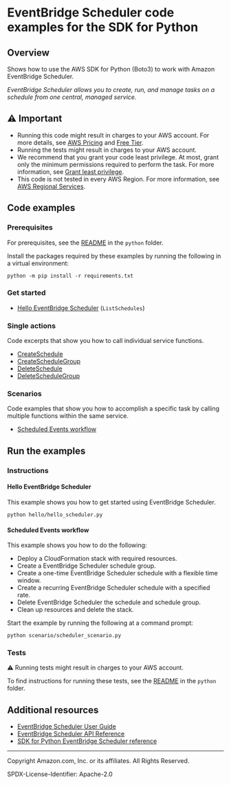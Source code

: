 # EventBridge Scheduler code examples for the SDK for Python

## Overview

Shows how to use the AWS SDK for Python (Boto3) to work with Amazon EventBridge Scheduler.

<!--custom.overview.start-->
<!--custom.overview.end-->

_EventBridge Scheduler allows you to create, run, and manage tasks on a schedule from one central, managed service._

## ⚠ Important

* Running this code might result in charges to your AWS account. For more details, see [AWS Pricing](https://aws.amazon.com/pricing/) and [Free Tier](https://aws.amazon.com/free/).
* Running the tests might result in charges to your AWS account.
* We recommend that you grant your code least privilege. At most, grant only the minimum permissions required to perform the task. For more information, see [Grant least privilege](https://docs.aws.amazon.com/IAM/latest/UserGuide/best-practices.html#grant-least-privilege).
* This code is not tested in every AWS Region. For more information, see [AWS Regional Services](https://aws.amazon.com/about-aws/global-infrastructure/regional-product-services).

<!--custom.important.start-->
<!--custom.important.end-->

## Code examples

### Prerequisites

For prerequisites, see the [README](../../README.md#Prerequisites) in the `python` folder.

Install the packages required by these examples by running the following in a virtual environment:

```
python -m pip install -r requirements.txt
```

<!--custom.prerequisites.start-->
<!--custom.prerequisites.end-->

### Get started

- [Hello EventBridge Scheduler](hello/hello_scheduler.py#L4) (`ListSchedules`)


### Single actions

Code excerpts that show you how to call individual service functions.

- [CreateSchedule](scheduler_wrapper.py#L38)
- [CreateScheduleGroup](scheduler_wrapper.py#L127)
- [DeleteSchedule](scheduler_wrapper.py#L102)
- [DeleteScheduleGroup](scheduler_wrapper.py#L153)

### Scenarios

Code examples that show you how to accomplish a specific task by calling multiple
functions within the same service.

- [Scheduled Events workflow](scenario/scheduler_scenario.py)


<!--custom.examples.start-->
<!--custom.examples.end-->

## Run the examples

### Instructions


<!--custom.instructions.start-->
<!--custom.instructions.end-->

#### Hello EventBridge Scheduler

This example shows you how to get started using EventBridge Scheduler.

```
python hello/hello_scheduler.py
```


#### Scheduled Events workflow

This example shows you how to do the following:

- Deploy a CloudFormation stack with required resources.
- Create a EventBridge Scheduler schedule group.
- Create a one-time EventBridge Scheduler schedule with a flexible time window.
- Create a recurring EventBridge Scheduler schedule with a specified rate.
- Delete EventBridge Scheduler the schedule and schedule group.
- Clean up resources and delete the stack.

<!--custom.scenario_prereqs.scheduler_ScheduledEventsWorkflow.start-->
<!--custom.scenario_prereqs.scheduler_ScheduledEventsWorkflow.end-->

Start the example by running the following at a command prompt:

```
python scenario/scheduler_scenario.py
```


<!--custom.scenarios.scheduler_ScheduledEventsWorkflow.start-->
<!--custom.scenarios.scheduler_ScheduledEventsWorkflow.end-->

### Tests

⚠ Running tests might result in charges to your AWS account.


To find instructions for running these tests, see the [README](../../README.md#Tests)
in the `python` folder.



<!--custom.tests.start-->
<!--custom.tests.end-->

## Additional resources

- [EventBridge Scheduler User Guide](https://docs.aws.amazon.com/scheduler/latest/userguide/intro.html)
- [EventBridge Scheduler API Reference](https://docs.aws.amazon.com/scheduler/latest/apireference/Welcome.html)
- [SDK for Python EventBridge Scheduler reference](https://boto3.amazonaws.com/v1/documentation/api/latest/reference/services/scheduler.html)

<!--custom.resources.start-->
<!--custom.resources.end-->

---

Copyright Amazon.com, Inc. or its affiliates. All Rights Reserved.

SPDX-License-Identifier: Apache-2.0